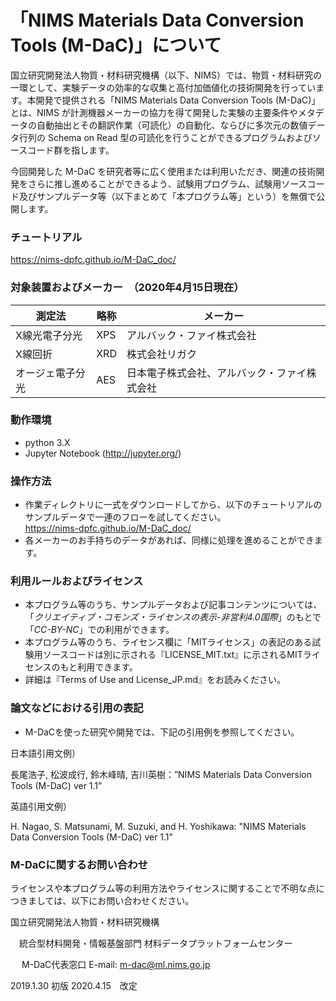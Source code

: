 # 「NIMS Materials Data Conversion Tools (M-DaC)」について

国立研究開発法人物質・材料研究機構（以下、NIMS）では、物質・材料研究の一環として、実験データの効率的な収集と高付加価値化の技術開発を行っています。本開発で提供される「NIMS Materials Data Conversion Tools (M-DaC)」とは、NIMS が計測機器メーカーの協力を得て開発した実験の主要条件やメタデータの自動抽出とその翻訳作業（可読化）の自動化、ならびに多次元の数値データ行列の Schema on Read 型の可読化を行うことができるプログラムおよびソースコード群を指します。

今回開発した M-DaC を研究者等に広く使用または利用いただき、関連の技術開発をさらに推し進めることができるよう、試験用プログラム、試験用ソースコード及びサンプルデータ等（以下まとめて「本プログラム等」という）を無償で公開します。

### チュートリアル

  https://nims-dpfc.github.io/M-DaC_doc/

### 対象装置およびメーカー　（2020年4月15日現在）

| 測定法 | 略称 | メーカー |
| --- | --- | --- |
| X線光電子分光 | XPS | アルバック・ファイ株式会社 |
| X線回折 | XRD | 株式会社リガク |
| オージェ電子分光 | AES | 日本電子株式会社、アルバック・ファイ株式会社 |

### 動作環境

* python 3.X
* Jupyter Notebook (http://jupyter.org/)

### 操作方法

* 作業ディレクトリに一式をダウンロードしてから、以下のチュートリアルのサンプルデータで一連のフローを試してください。<br />
 https://nims-dpfc.github.io/M-DaC_doc/
* 各メーカーのお手持ちのデータがあれば、同様に処理を進めることができます。



### 利用ルールおよびライセンス

* 本プログラム等のうち、サンプルデータおよび記事コンテンツについては、「*クリエイティブ・コモンズ・ライセンスの表示-非営利4.0国際*」のもとで「*CC-BY-NC*」での利用ができます。
* 本プログラム等のうち、ライセンス欄に「MITライセンス」の表記のある試験用ソースコードは別に示される『LICENSE_MIT.txt』に示されるMITライセンスのもと利用できます。
* 詳細は『Terms of Use and License_JP.md』をお読みください。



### 論文などにおける引用の表記

* M-DaCを使った研究や開発では、下記の引用例を参照してください。

日本語引用文例）　

長尾浩子, 松波成行, 鈴木峰晴, 吉川英樹：”NIMS Materials Data Conversion Tools (M-DaC) ver 1.1”

英語引用文例）

H. Nagao, S. Matsunami, M. Suzuki, and H. Yoshikawa: "NIMS Materials Data Conversion Tools (M-DaC) ver 1.1"



### M-DaCに関するお問い合わせ

ライセンスや本プログラム等の利用方法やライセンスに関することで不明な点につきましては、以下にお問い合わせください。



国立研究開発法人物質・材料研究機構　

 　統合型材料開発・情報基盤部門 材料データプラットフォームセンター　

　 M-DaC代表窓口  E-mail: m-dac@ml.nims.go.jp


2019.1.30 初版
2020.4.15　改定
